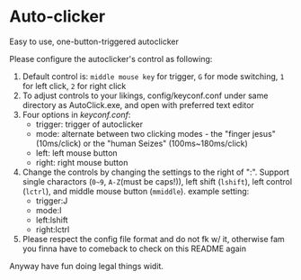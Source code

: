 # Auto-clicker
Easy to use, one-button-triggered autoclicker

Please configure the autoclicker's control as following:

1) Default control is: `middle mouse key` for trigger, `G` for mode switching, `1` for left click, `2` for right click
2) To adjust controls to your likings, config/keyconf.conf under same directory as AutoClick.exe, and open with preferred text editor
3) Four options in _keyconf.conf_:
	- trigger: trigger of autoclicker
	- mode: alternate between two clicking modes - the "finger jesus" (10ms/click) or the "human Seizes" (100ms~180ms/click)
	- left: left mouse button
	- right: right mouse button
4) Change the controls by changing the settings to the right of ":". Support single charactors (`0~9`, `A-Z`(must be caps!)), left shift (`lshift`), left control (`lctrl`), and middle mouse button (`mmiddle`). example setting:
	- trigger:J
	- mode:I
	- left:lshift
	- right:lctrl
5) Please respect the config file format and do not fk w/ it, otherwise fam you finna have to comeback to check on this README again


Anyway have fun doing legal things widit.
